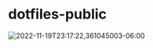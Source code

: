 # dotfiles-public

![2022-11-19T23:17:22,361045003-06:00](https://user-images.githubusercontent.com/57109577/202886971-b4aa6b3b-abfb-4326-a50b-6a50099848c7.png)
